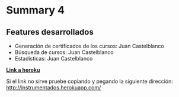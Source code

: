 # Summary 4

## Features desarrollados

* Generación de certificados de los cursos: Juan Castelblanco
* Búsqueda de cursos: Juan Castelblanco
* Estadísticas: Juan Castelblanco

[**Link a heroku**](http://instrumentados.herokuapp.com/)

Si el link no sirve pruebe copiando y pegando la siguiente dirección: http://instrumentados.herokuapp.com/
